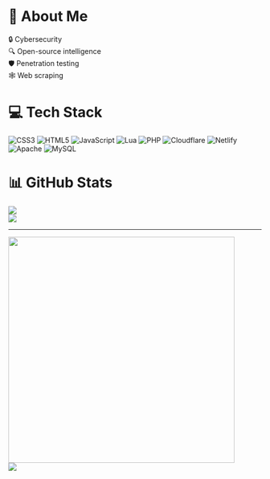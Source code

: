 # 💫 About Me
🔒 Cybersecurity<br>🔍 Open-source intelligence<br>🛡️ Penetration testing<br>🕸️ Web scraping

# 💻 Tech Stack
![CSS3](https://img.shields.io/badge/css3-%231572B6.svg?style=for-the-badge&logo=css3&logoColor=white) ![HTML5](https://img.shields.io/badge/html5-%23E34F26.svg?style=for-the-badge&logo=html5&logoColor=white) ![JavaScript](https://img.shields.io/badge/javascript-%23323330.svg?style=for-the-badge&logo=javascript&logoColor=%23F7DF1E) ![Lua](https://img.shields.io/badge/lua-%232C2D72.svg?style=for-the-badge&logo=lua&logoColor=white) ![PHP](https://img.shields.io/badge/php-%23777BB4.svg?style=for-the-badge&logo=php&logoColor=white) ![Cloudflare](https://img.shields.io/badge/Cloudflare-F38020?style=for-the-badge&logo=Cloudflare&logoColor=white) ![Netlify](https://img.shields.io/badge/netlify-%23000000.svg?style=for-the-badge&logo=netlify&logoColor=#00C7B7) ![Apache](https://img.shields.io/badge/apache-%23D42029.svg?style=for-the-badge&logo=apache&logoColor=white) ![MySQL](https://img.shields.io/badge/mysql-%2300f.svg?style=for-the-badge&logo=mysql&logoColor=white)
# 📊 GitHub Stats
![](https://github-readme-stats.vercel.app/api?username=emppu-dev&hide=prs,issues&theme=dark)<br>
![](https://github-readme-stats.vercel.app/api/top-langs/?username=emppu-dev&theme=dark&hide_border=false&include_all_commits=true&count_private=true&layout=compact)

---
<img src="https://api.status.gg/discord/348719599212167168?format=svg&width=400&theme%5Bbackground%5D%5Bprimary%5D=141514&theme%5Bbackground%5D%5Bsecondary%5D=141514&theme%5Btext%5D%5Bsecondary%5D=444444&theme%5Bseparator%5D=ffffff&border%5Bcolor%5D=ffffff&border%5Bwidth%5D=1&hide%5Bbadges%5D=true&hide%5Bdiscriminator%5D=true" width="450"><br>[![](https://visitcount.itsvg.in/api?id=emppu-dev&icon=5&color=12)](https://visitcount.itsvg.in)
